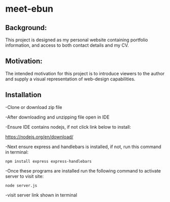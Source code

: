 # meet-ebun

## Background:

This project is designed as my personal website containing portfolio information, and access to both contact details and my CV.

## Motivation:

The intended motivation for this project is to introduce viewers to the author and supply a visual representation of web-design capabilities.

## Installation

-Clone or download zip file

-After downloading and unzipping file open in IDE

-Ensure IDE contains nodejs, if not click link below to install: 

  https://nodejs.org/en/download/
  
-Next ensure express and handlebars is installed, if not, run this command in terminal:

    npm install express express-handlebars
    
 -Once these programs are installed run the following command to activate server to visit site:
 
    node server.js
    
 -visit server link shown in terminal 
 
 
 
 
 
